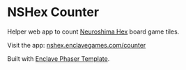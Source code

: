 # NSHex Counter
Helper web app to count [Neuroshima Hex](https://neuroshimahex.pl/) board game tiles.

Visit the app: [nshex.enclavegames.com/counter](https://nshex.enclavegames.com/counter/)

Built with [Enclave Phaser Template](https://github.com/EnclaveGames/Enclave-Phaser-Template/).
